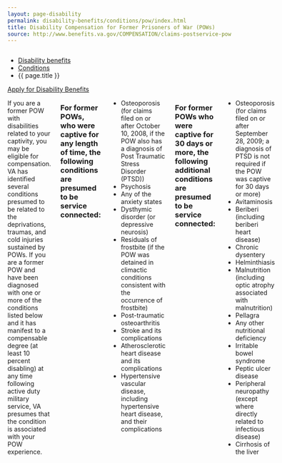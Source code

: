 ```yaml
---
layout: page-disability
permalink: disability-benefits/conditions/pow/index.html
title: Disability Compensation for Former Prisoners of War (POWs)
source: http://www.benefits.va.gov/COMPENSATION/claims-postservice-pow.asp
---
```


<div class="splash" markdown="0">
<div class="row" markdown="0">
<div class="small-12 columns" markdown="0">

<ul class="breadcrumbs" role="menubar" aria-label="Primary">
<li class="parent"><a href="{{ site.url }}/disability-benefits/">Disability benefits</a></li>
<li class="parent"><a href="{{ site.url }}/disability-benefits/conditions/">Conditions</a></li>
<li class="active">{{ page.title }}</li>
</ul>

</div>
</div>
</div>

<div class="main" role="main" markdown="0">

<div class="action-bar">
  <div class="row">
    <div class="small-12 columns">
      <a class="button small start" href="{{ site.url}}/disability-benefits/get/">Apply for Disability Benefits</a>
    </div>
  </div>  
</div>

<div class="section one" markdown="0">
<div class="primary" markdown="0">
<div class="row" markdown="0">
<div class="small-12 columns" markdown="1">

If you are a former POW with disabilities related to your captivity, you may be eligible for compensation.  VA has identified several conditions presumed to be related to the deprivations, traumas, and cold injuries sustained by POWs. If you are a former POW and have been diagnosed with one or more of the conditions listed below and it has manifest to a compensable degree (at least 10 percent disabling) at any time following active duty military service, VA presumes that the condition is associated with your POW experience.

### For former POWs, who were captive for any length of time, the following conditions are presumed to be service connected:

-	Osteoporosis (for claims filed on or after October 10, 2008, if the POW also has a diagnosis of Post Traumatic Stress Disorder (PTSD))
-	Psychosis
-	Any of the anxiety states
-	Dysthymic disorder (or depressive neurosis)
-	Residuals of frostbite (if the POW was detained in climactic conditions consistent with the occurrence of frostbite)
-	Post-traumatic osteoarthritis
-	Stroke and its complications
-	Atherosclerotic heart disease and its complications
- Hypertensive vascular disease, including hypertensive heart disease, and their complications

### For former POWs who were captive for 30 days or more, the following additional conditions are presumed to be service connected:

- Osteoporosis (for claims filed on or after September 28, 2009; a diagnosis of PTSD is not required if the POW was captive for 30 days or more)
-	Avitaminosis
-	Beriberi (including beriberi heart disease)
-	Chronic dysentery
-	Helminthiasis
-	Malnutrition (including optic atrophy associated with malnutrition)
-	Pellagra
-	Any other nutritional deficiency
-	Irritable bowel syndrome
-	Peptic ulcer disease
-	Peripheral neuropathy (except where directly related to infectious disease)
-	Cirrhosis of the liver

</div>
</div>
</div>


</div>
